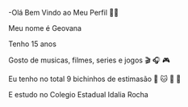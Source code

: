 -Olá Bem Vindo ao Meu Perfil 🍕🍰 

Meu nome é Geovana

Tenho 15 anos

Gosto de musicas, filmes, series e jogos 🎬 🎧 🎮

Eu tenho no total 9 bichinhos de estimasão 🐶 🐱 🐰 🐥

E estudo no Colegio Estadual Idalia Rocha

